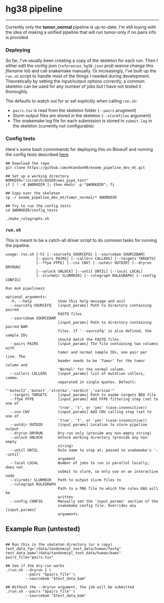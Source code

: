 # hg38 pipeline
-------------------------------------------------
Currently only the **tumor_normal** pipeline is up-to-date. I'm still toying with the idea of making a unified pipeline that will run tumor-only if no pairs info is provided.

### Deploying
So far, I've usually been creating a copy of the skeleton for each run. Then I either edit the config json (`references_hg38.json` *prob wanna change this filename* lol) and call snakemake manually. Or increasingly, I've built up the `run.sh` script to handle most of the things I needed during development.  Theoretically by setting the input/output options correctly, a common skeleton can be used for any number of jobs but I have not tested it thoroughly.

The defaults to watch out for or set explicitly when calling `run.sh`:
- `pairs.tsv` is read from the skeleton folder (`--pairs` arugment)
- Slurm output files are stored in the skeleton (`--slurmfiles` argument)
- The snakemake log file for each submission is stored in `submit.log` in the skeleton (currently not configurable)

### Config tests
Here's some bash commmands for deploying this on Biowulf and running the config tests described [here](https://github.com/mtandon09/exome_pipeline_dev_mt/tree/main/tumor_normal/config_tests).
```
## Download the repo
git clone https://github.com/mtandon09/exome_pipeline_dev_mt.git

## Set up a working directory
WORKDIR="/scratch/$USER/wes_pipe_test"
if [ ! -d $WORKDIR ]; then mkdir -p "$WORKDIR"; fi

## Copy over the skeleton
cp -r exome_pipeline_dev_mt/tumor_normal/* $WORKDIR

## Try to run the config tests
cd $WORKDIR/config_tests

./make_rulegraphs.sh

```

### `run.sh`
This is meant to be a catch-all driver script to do common tasks for running the pipeline.

```
usage: run.sh [-h] [--sourcefq SOURCEFQ] [--sourcebam SOURCEBAM]
              [--pairs PAIRS] [--callers CALLERS] [--targets TARGETS]
              [--ffpe FFPE] [--cnv CNV] [--outdir OUTDIR] [--dryrun DRYRUN]
              [--unlock UNLOCK] [--until UNTIL] [--local LOCAL]
              [--slurmdir SLURMDIR] [--rulegraph RULEGRAPH] [--config CONFIG]

Run muh pipelinezz

optional arguments:
  -h, --help            show this help message and exit
  --sourcefq SOURCEFQ   [input_params] Path to directory containing paired
                        FASTQ files
  --sourcebam SOURCEBAM
                        [input_params] Path to directory containing paired BAM
                        files. If '--sourcefq' is also defined, the sample IDs
                        should match the FASTQ files.
  --pairs PAIRS         [input_params] TSV file containing two columns with
                        tumor and normal sample IDs, one pair per line. The
                        header needs to be 'Tumor' for the tumor column and
                        'Normal' for the normal column.
  --callers CALLERS     [input_params] list of mutation callers, comma-
                        separated in single quotes. Default:
                        "'mutect2','mutect','strelka','vardict','varscan'"
  --targets TARGETS     [input_params] Path to exome targets BED file
  --ffpe FFPE           [input_params] Add FFPE filtering step (set to one of
                        'true', 't', or 'yes' (case-insensitive))
  --cnv CNV             [input_params] Add CNV calling step (set to one of
                        'true', 't', or 'yes' (case-insensitive))
  --outdir OUTDIR       [input_params] Location to store pipeline output
  --dryrun DRYRUN       Dry-run only (provide any non-empty string)
  --unlock UNLOCK       Unlock working directory (provide any non-empty
                        string)
  --until UNTIL         Rule name to stop at; passed to snakemake's '--until'
                        argument
  --local LOCAL         Number of jobs to run in parallel locally; does not
                        submit to slurm, so only use on an interactive node
  --slurmdir SLURMDIR   Path to output slurm files to
  --rulegraph RULEGRAPH
                        Path to a PNG file to which the rules DAG will be
                        written
  --config CONFIG       Manually set the 'input_params' section of the
                        snakemake config file. Overrides any [input_params]
                        arguments.
```

## Example Run (untested)
```

## Run this in the skeleton directory (or a copy)
test_data_fq="/data/tandonm/pl_test_data/human/fastq"
test_data_bam="/data/tandonm/pl_test_data/human/bams"
pairs_file="pairs.tsv"

## See if the dry-run works
./run.sh --dryrun 1 \
         --pairs "$pairs_file" \
         --sourcebam "$test_data_bam"

## Without the --dryrun argument, the job will be submitted
./run.sh --pairs "$pairs_file" \
         --sourcebam "$test_data_bam"

```


